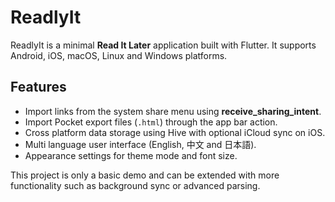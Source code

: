 # ReadlyIt

ReadlyIt is a minimal **Read It Later** application built with Flutter.
It supports Android, iOS, macOS, Linux and Windows platforms.

## Features

* Import links from the system share menu using **receive_sharing_intent**.
* Import Pocket export files (`.html`) through the app bar action.
* Cross platform data storage using Hive with optional iCloud sync on iOS.
* Multi language user interface (English, 中文 and 日本語).
* Appearance settings for theme mode and font size.

This project is only a basic demo and can be extended with more
functionality such as background sync or advanced parsing.
